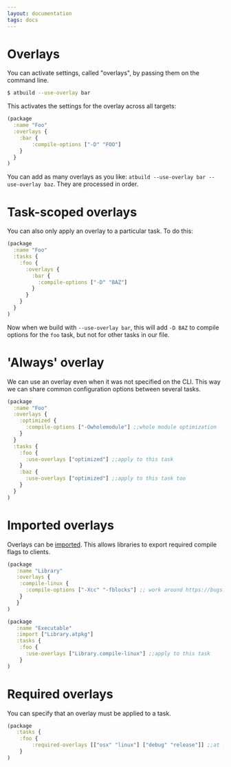 ```yaml
---
layout: documentation
tags: docs
---
```


# Overlays

You can activate settings, called "overlays", by passing them on the command line.

```bash
$ atbuild --use-overlay bar
```

This activates the settings for the overlay across all targets:

```clojure
(package
  :name "Foo"
  :overlays {
    :bar {
        :compile-options ["-D" "FOO"]
    }
  }
)
```

You can add as many overlays as you like: `atbuild --use-overlay bar --use-overlay baz`.  They are processed in order.

# Task-scoped overlays

You can also only apply an overlay to a particular task.  To do this:

```clojure
(package
  :name "Foo"
  :tasks {
    :foo {
      :overlays {
        :bar {
          :compile-options ["-D" "BAZ"]
        }
      }
    }
  }
)
```

Now when we build with `--use-overlay bar`, this will add `-D BAZ` to compile options for the `foo` task, but not for other tasks in our file.

# 'Always' overlay

We can use an overlay even when it was not specified on the CLI.  This way we can share common configuration options between several tasks.

```clojure
(package
  :name "Foo"
  :overlays {
    :optimized {
      :compile-options ["-Owholemodule"] ;;whole module optimization
    }
  }
  :tasks {
    :foo {
      :use-overlays ["optimized"] ;;apply to this task
    }
    :baz {
      :use-overlays ["optimized"] ;;apply to this task too
    }
  }
)
```

# Imported overlays

Overlays can be [imported](import.md).  This allows libraries to export required compile flags to clients.

```clojure
(package
   :name "Library"
   :overlays {
    :compile-linux {
      :compile-options ["-Xcc" "-fblocks"] ;; work around https://bugs.swift.org/browse/SR-397
    }
   }
)
```

```clojure
(package
   :name "Executable"
   :import ["Library.atpkg"]
   :tasks {
    :foo {
      :use-overlays ["Library.compile-linux"] ;;apply to this task
    }
)
```

# Required overlays
 
You can specify that an overlay must be applied to a task.

```clojure
(package
   :tasks {
    :foo {
        :required-overlays [["osx" "linux"] ["debug" "release"]] ;;at least one of osx/linux and one of debug/release must be applied
    }
)
```
